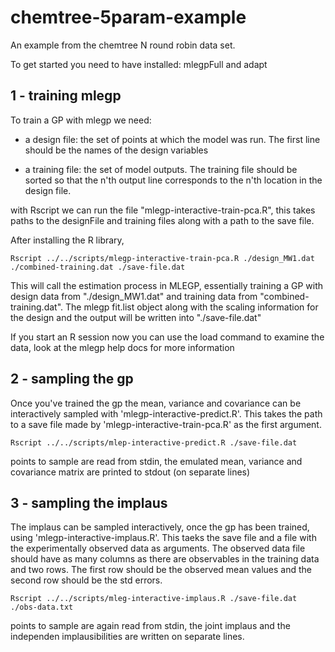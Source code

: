 chemtree-5param-example
======================

An example from the chemtree N round robin data set. 

To get started you need to have installed: mlegpFull and adapt

1 - training mlegp 
----------------------

To train a GP with mlegp we need: 

- a design file: the set of points at which the model was run. The
	first line should be the names of the design variables
	
- a training file: the set of model outputs. The training file should
	be sorted so that the n'th output line corresponds to the n'th
	location in the design file.

with Rscript we can run the file "mlegp-interactive-train-pca.R", this
takes paths to the designFile and training files along with a path to
the save file.

After installing the R library, 

`Rscript ../../scripts/mlegp-interactive-train-pca.R ./design_MW1.dat ./combined-training.dat ./save-file.dat`

This will call the estimation process in MLEGP, essentially training a
GP with design data from "./design_MW1.dat" and training data from
"combined-training.dat". The mlegp fit.list object along with the
scaling information for the design and the output will be written into "./save-file.dat"

If you start an R session now you can use the load command to examine
the data, look at the mlegp help docs for more information


2 - sampling the gp
----------------------

Once you've trained the gp the mean, variance and covariance can be
interactively sampled with 'mlegp-interactive-predict.R'. This takes
the path to a save file made by 'mlegp-interactive-train-pca.R' as the first argument.

`Rscript ../../scripts/mlep-interactive-predict.R ./save-file.dat`

points to sample are read from stdin, the emulated mean, variance and covariance matrix are printed to stdout (on separate lines)

3 - sampling the implaus
----------------------

The implaus can be sampled interactively, once the gp has been
trained, using 'mlegp-interactive-implaus.R'. This taeks the save file
and a file with the experimentally observed data as arguments. The
observed data file should have as many columns as there are
observables in the training data and two rows. The first row should be
the observed mean values and the second row should be the std errors.

`Rscript ../../scripts/mleg-interactive-implaus.R ./save-file.dat ./obs-data.txt`

points to sample are again read from stdin, the joint implaus and the
independen implausibilities are written on separate lines.

